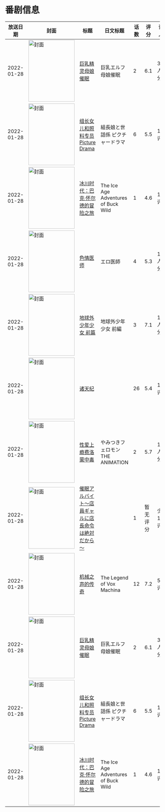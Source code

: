 # 番剧信息

|放送日期|封面|标题|日文标题|话数|评分|评分人数|
|---|---|---|---|---|---|---|
|2022-01-28|<img src="https://bangumi.tv/img/no_icon_subject.png" alt="封面" style="width:150px;height:200px;object-fit:cover;">|[巨乳精灵母娘催眠](https://bangumi.tv/subject/354256)|巨乳エルフ母娘催眠|2|6.1|381人评分|
|2022-01-28|<img src="https://lain.bgm.tv/pic/cover/c/3e/43/394097_jHS2D.jpg" alt="封面" style="width:150px;height:200px;object-fit:cover;">|[组长女儿和照料专员 Picture Drama](https://bangumi.tv/subject/394097)|組長娘と世話係 ピクチャードラマ|6|5.5|13人评分|
|2022-01-28|<img src="https://lain.bgm.tv/pic/cover/c/19/7b/378031_6kRgG.jpg" alt="封面" style="width:150px;height:200px;object-fit:cover;">|[冰川时代：巴克·怀尔德的冒险之旅](https://bangumi.tv/subject/378031)|The Ice Age Adventures of Buck Wild|1|4.6|17人评分|
|2022-01-28|<img src="https://bangumi.tv/img/no_icon_subject.png" alt="封面" style="width:150px;height:200px;object-fit:cover;">|[色情医师](https://bangumi.tv/subject/354684)|エロ医師|4|5.3|181人评分|
|2022-01-28|<img src="https://lain.bgm.tv/pic/cover/c/3f/e4/247182_0g1ui.jpg" alt="封面" style="width:150px;height:200px;object-fit:cover;">|[地球外少年少女 前篇](https://bangumi.tv/subject/247182)|地球外少年少女 前編|3|7.1|1210人评分|
|2022-01-28|<img src="https://lain.bgm.tv/pic/cover/c/2b/88/367117_HgSYb.jpg" alt="封面" style="width:150px;height:200px;object-fit:cover;">|[诸天纪](https://bangumi.tv/subject/367117)||26|5.4|10人评分|
|2022-01-28|<img src="https://bangumi.tv/img/no_icon_subject.png" alt="封面" style="width:150px;height:200px;object-fit:cover;">|[性爱上瘾费洛蒙中毒](https://bangumi.tv/subject/351895)|やみつきフェロモン THE ANIMATION|2|5.7|192人评分|
|2022-01-28|<img src="https://bangumi.tv/img/no_icon_subject.png" alt="封面" style="width:150px;height:200px;object-fit:cover;">|[催眠アルバイト～店員ギャルに店長命令は絶対だから～](https://bangumi.tv/subject/364914)||1|暂无评分|少于10人评分|
|2022-01-28|<img src="https://lain.bgm.tv/pic/cover/c/46/a1/368625_P3XXi.jpg" alt="封面" style="width:150px;height:200px;object-fit:cover;">|[机械之声的传奇](https://bangumi.tv/subject/368625)|The Legend of Vox Machina|12|7.2|52人评分|
|2022-01-28|<img src="https://bangumi.tv/img/no_icon_subject.png" alt="封面" style="width:150px;height:200px;object-fit:cover;">|[巨乳精灵母娘催眠](https://bangumi.tv/subject/354256)|巨乳エルフ母娘催眠|2|6.1|381人评分|
|2022-01-28|<img src="https://lain.bgm.tv/pic/cover/c/3e/43/394097_jHS2D.jpg" alt="封面" style="width:150px;height:200px;object-fit:cover;">|[组长女儿和照料专员 Picture Drama](https://bangumi.tv/subject/394097)|組長娘と世話係 ピクチャードラマ|6|5.5|13人评分|
|2022-01-28|<img src="https://lain.bgm.tv/pic/cover/c/19/7b/378031_6kRgG.jpg" alt="封面" style="width:150px;height:200px;object-fit:cover;">|[冰川时代：巴克·怀尔德的冒险之旅](https://bangumi.tv/subject/378031)|The Ice Age Adventures of Buck Wild|1|4.6|17人评分|
